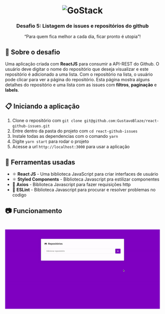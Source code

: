 <h1 align="center">
    <img alt="GoStack" src="https://rocketseat-cdn.s3-sa-east-1.amazonaws.com/bootcamp-header.png" width="200px" />
</h1>

<h3 align="center">
  Desafio 5: Listagem de issues e repositórios do github
</h3>

<p align="center">“Para quem fica melhor a cada dia, ficar pronto é utopia”!</blockquote>


## :rocket: Sobre o desafio

Uma aplicação criada com **ReactJS** para consumir a API-REST do Github. O usuário deve digitar o nome do repositório que deseja visualizar e este repositório é adicionado a uma lista. Com o repositório na lista, o usuário pode clicar para ver a página do repositório. Esta página mostra alguns detalhes do repositório e uma lista com as issues com **filtros**, **paginação** e **labels**.

## :clipboard: Iniciando a aplicação

1. Clone o repositório com `git clone git@github.com:GustavoBlaze/react-github-issues.git`
2. Entre dentro da pasta do projeto com `cd react-github-issues`
3. Instale todas as dependencias com o comando `yarn`
4. Digite `yarn start` para rodar o projeto
5. Acesse a url `http://localhost:3000` para usar a aplicação

## :hammer: Ferramentas usadas
- ⚛️ **React JS** - Uma biblioteca JavaScript para criar interfaces de usuário
- ⚛️ **Styled Components** - Biblioteca Javascript pra estilizar componentes
- 📄 **Axios** - Biblioteca Javascript para fazer requisições http
- 📄 **ESLint** - Biblioteca Javascript para procurar e resolver problemas no codigo

## :camera: Funcionamento

<h1 align="center">
  <img alt="resultado" src="https://raw.githubusercontent.com/GustavoBlaze/react-github-issues/master/repo.gif" />
</h1>
